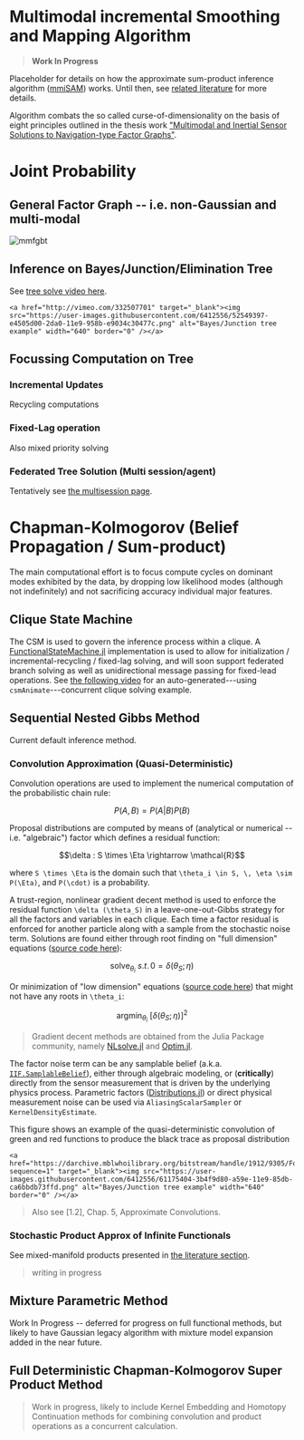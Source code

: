 #  Multimodal incremental Smoothing and Mapping Algorithm

> **Work In Progress**

Placeholder for details on how the approximate sum-product inference algorithm ([mmiSAM](https://github.com/JuliaRobotics/IncrementalInference.jl)) works.  Until then, see [related literature](http://www.juliarobotics.org/Caesar.jl/latest/refs/literature/) for more details.

Algorithm combats the so called curse-of-dimensionality on the basis of eight principles outlined in the thesis work ["Multimodal and Inertial Sensor Solutions to Navigation-type Factor Graphs"](http://www.juliarobotics.org/Caesar.jl/latest/refs/literature/#Direct-References-1).

# Joint Probability

## General Factor Graph -- i.e. non-Gaussian and multi-modal

![mmfgbt](https://user-images.githubusercontent.com/6412556/52549388-db5f8b80-2da0-11e9-959c-4a8fe0890a87.gif)

## Inference on Bayes/Junction/Elimination Tree

See [tree solve video here](https://vimeo.com/332507701).

```@raw html
<a href="http://vimeo.com/332507701" target="_blank"><img src="https://user-images.githubusercontent.com/6412556/52549397-e4505d00-2da0-11e9-958b-e9034c30477c.png" alt="Bayes/Junction tree example" width="640" border="0" /></a>
```

## Focussing Computation on Tree

### Incremental Updates

Recycling computations

### Fixed-Lag operation

Also mixed priority solving

### Federated Tree Solution (Multi session/agent)

Tentatively see [the multisession page](http://www.juliarobotics.org/Caesar.jl/latest/concepts/multisession/).

# Chapman-Kolmogorov (Belief Propagation / Sum-product)

The main computational effort is to focus compute cycles on dominant modes exhibited by the data, by dropping low likelihood modes (although not indefinitely) and not sacrificing accuracy individual major features. 

## Clique State Machine

The CSM is used to govern the inference process within a clique.  A [FunctionalStateMachine.jl](http://www.github.com/JuliaRobotics/FunctionStateMachine.jl) implementation is used to allow for initialization / incremental-recycling / fixed-lag solving, and will soon support federated branch solving as well as unidirectional message passing for fixed-lead operations.  See [the following video](https://vimeo.com/345576689) for an auto-generated---using `csmAnimate`---concurrent clique solving example.

## Sequential Nested Gibbs Method

Current default inference method.

### Convolution Approximation (Quasi-Deterministic)

Convolution operations are used to implement the numerical computation of the probabilistic chain rule:
```math
P(A, B) = P(A | B)P(B)
```

Proposal distributions are computed by means of (analytical or numerical -- i.e. "algebraic") factor which defines a residual function:
```math
\delta : S \times \Eta \rightarrow \mathcal{R}
```
where ``S \times \Eta`` is the domain such that ``\theta_i \in S, \, \eta \sim P(\Eta)``, and ``P(\cdot)`` is a probability.

A trust-region, nonlinear gradient decent method is used to enforce the residual function ``\delta (\theta_S)`` in a leave-one-out-Gibbs strategy for all the factors and variables in each clique.  Each time a factor residual is enforced for another particle along with a sample from the stochastic noise term.  Solutions are found either through root finding on "full dimension" equations ([source code here](https://github.com/JuliaRobotics/IncrementalInference.jl/blob/62afec6300c899d567be29b06f8d9b0919b31878/src/SolverUtilities.jl#L128)):
```math
\text{solve}_{\theta_i} ~ s.t. \, 0 = \delta(\theta_{S}; \eta)
```
Or minimization of "low dimension" equations ([source code here](https://github.com/JuliaRobotics/IncrementalInference.jl/blob/62afec6300c899d567be29b06f8d9b0919b31878/src/SolverUtilities.jl#L72)) that might not have any roots in ``\theta_i``:
```math
\text{argmin}_{\theta_i} ~ [\delta(\theta_{S}; \eta)]^2
```

> Gradient decent methods are obtained from the Julia Package community, namely [NLsolve.jl](https://github.com/JuliaNLSolvers/NLsolve.jl) and [Optim.jl](https://github.com/JuliaNLSolvers/Optim.jl).

The factor noise term can be any samplable belief (a.k.a. [`IIF.SamplableBelief`](https://github.com/JuliaRobotics/IncrementalInference.jl/blob/2b9f1c3d03e796bc24fbcc622329769dadd94288/src/DefaultNodeTypes.jl#L3)), either through algebraic modeling, or (**critically**) directly from the sensor measurement that is driven by the underlying physics process.  Parametric factors ([Distributions.jl](https://github.com/JuliaStats/Distributions.jl)) or direct physical measurement noise can be used via `AliasingScalarSampler` or `KernelDensityEstimate`.

This figure shows an example of the quasi-deterministic convolution of green and red functions to produce the black trace as proposal distribution 
```@raw html
<a href="https://darchive.mblwhoilibrary.org/bitstream/handle/1912/9305/Fourie_thesis.pdf?sequence=1" target="_blank"><img src="https://user-images.githubusercontent.com/6412556/61175404-3b4f9d80-a59e-11e9-85db-ca6bbdb73ffd.png" alt="Bayes/Junction tree example" width="640" border="0" /></a>
```

> Also see [1.2], Chap. 5, Approximate Convolutions.

### Stochastic Product Approx of Infinite Functionals   

See mixed-manifold products presented in [the literature section](http://www.juliarobotics.org/Caesar.jl/latest/refs/literature/#Direct-References-1).

> writing in progress

## Mixture Parametric Method

Work In Progress -- deferred for progress on full functional methods, but likely to have Gaussian legacy algorithm with mixture model expansion added in the near future.

## Full Deterministic Chapman-Kolmogorov Super Product Method

> Work in progress, likely to include Kernel Embedding and Homotopy Continuation methods for combining convolution and product operations as a concurrent calculation.
